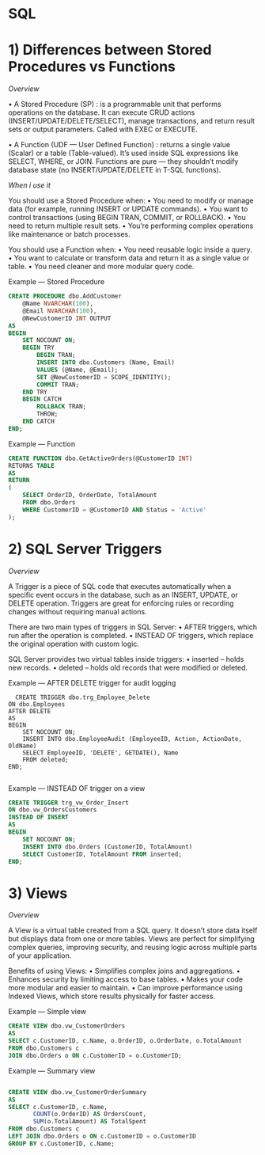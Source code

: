 # SQL
# 1) Differences between Stored Procedures vs Functions

*Overview*

•	A Stored Procedure (SP) :
is a programmable unit that performs operations on the database. It can execute CRUD actions (INSERT/UPDATE/DELETE/SELECT), manage transactions, and return result sets or output parameters. Called with EXEC or EXECUTE.

•	A Function (UDF — User Defined Function) :
  returns a single value (Scalar) or a table (Table-valued). It’s used inside SQL expressions like SELECT, WHERE, or JOIN. Functions are pure — they shouldn’t modify database state (no INSERT/UPDATE/DELETE in T-SQL functions).

*When i use it*

You should use a Stored Procedure when:
	•	You need to modify or manage data (for example, running INSERT or UPDATE commands).
	•	You want to control transactions (using BEGIN TRAN, COMMIT, or ROLLBACK).
	•	You need to return multiple result sets.
	•	You’re performing complex operations like maintenance or batch processes.

You should use a Function when:
	•	You need reusable logic inside a query.
	•	You want to calculate or transform data and return it as a single value or table.
	•	You need cleaner and more modular query code.
  
Example — Stored Procedure



```sql
CREATE PROCEDURE dbo.AddCustomer
    @Name NVARCHAR(100),
    @Email NVARCHAR(100),
    @NewCustomerID INT OUTPUT
AS
BEGIN
    SET NOCOUNT ON;
    BEGIN TRY
        BEGIN TRAN;
        INSERT INTO dbo.Customers (Name, Email)
        VALUES (@Name, @Email);
        SET @NewCustomerID = SCOPE_IDENTITY();
        COMMIT TRAN;
    END TRY
    BEGIN CATCH
        ROLLBACK TRAN;
        THROW;
    END CATCH
END;


```
Example — Function


```sql
CREATE FUNCTION dbo.GetActiveOrders(@CustomerID INT)
RETURNS TABLE
AS
RETURN
(
    SELECT OrderID, OrderDate, TotalAmount
    FROM dbo.Orders
    WHERE CustomerID = @CustomerID AND Status = 'Active'
);


```
# 2) SQL Server Triggers

*Overview*

A Trigger is a piece of SQL code that executes automatically when a specific event occurs in the database, such as an INSERT, UPDATE, or DELETE operation. Triggers are great for enforcing rules or recording changes without requiring manual actions.

There are two main types of triggers in SQL Server:
	•	AFTER triggers, which run after the operation is completed.
	•	INSTEAD OF triggers, which replace the original operation with custom logic.

SQL Server provides two virtual tables inside triggers:
	•	inserted – holds new records.
	•	deleted – holds old records that were modified or deleted.


  Example — AFTER DELETE trigger for audit logging


```
  CREATE TRIGGER dbo.trg_Employee_Delete
ON dbo.Employees
AFTER DELETE
AS
BEGIN
    SET NOCOUNT ON;
    INSERT INTO dbo.EmployeeAudit (EmployeeID, Action, ActionDate, OldName)
    SELECT EmployeeID, 'DELETE', GETDATE(), Name
    FROM deleted;
END;


```
Example — INSTEAD OF trigger on a view


```sql
CREATE TRIGGER trg_vw_Order_Insert
ON dbo.vw_OrdersCustomers
INSTEAD OF INSERT
AS
BEGIN
    SET NOCOUNT ON;
    INSERT INTO dbo.Orders (CustomerID, TotalAmount)
    SELECT CustomerID, TotalAmount FROM inserted;
END;

```
# 3) Views

*Overview*

A View is a virtual table created from a SQL query. It doesn’t store data itself but displays data from one or more tables. Views are perfect for simplifying complex queries, improving security, and reusing logic across multiple parts of your application.

Benefits of using Views:
	•	Simplifies complex joins and aggregations.
	•	Enhances security by limiting access to base tables.
	•	Makes your code more modular and easier to maintain.
	•	Can improve performance using Indexed Views, which store results physically for faster access.

Example — Simple view


```sql
CREATE VIEW dbo.vw_CustomerOrders
AS
SELECT c.CustomerID, c.Name, o.OrderID, o.OrderDate, o.TotalAmount
FROM dbo.Customers c
JOIN dbo.Orders o ON c.CustomerID = o.CustomerID;

```
Example — Summary view


```sql

CREATE VIEW dbo.vw_CustomerOrderSummary
AS
SELECT c.CustomerID, c.Name,
       COUNT(o.OrderID) AS OrdersCount,
       SUM(o.TotalAmount) AS TotalSpent
FROM dbo.Customers c
LEFT JOIN dbo.Orders o ON c.CustomerID = o.CustomerID
GROUP BY c.CustomerID, c.Name;




  

  

